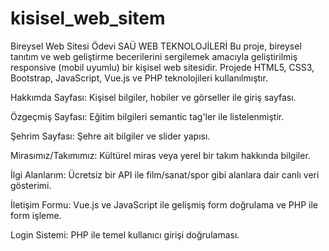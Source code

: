 # kisisel_web_sitem
Bireysel Web Sitesi Ödevi SAÜ WEB TEKNOLOJİLERİ
Bu proje, bireysel tanıtım ve web geliştirme becerilerini sergilemek amacıyla geliştirilmiş responsive (mobil uyumlu) bir kişisel web sitesidir. Projede HTML5, CSS3, Bootstrap, JavaScript, Vue.js ve PHP teknolojileri kullanılmıştır.

Hakkımda Sayfası: Kişisel bilgiler, hobiler ve görseller ile giriş sayfası.

Özgeçmiş Sayfası: Eğitim bilgileri semantic tag'ler ile listelenmiştir.

Şehrim Sayfası: Şehre ait bilgiler ve slider yapısı.

Mirasımız/Takımımız: Kültürel miras veya yerel bir takım hakkında bilgiler.

İlgi Alanlarım: Ücretsiz bir API ile film/sanat/spor gibi alanlara dair canlı veri gösterimi.

İletişim Formu: Vue.js ve JavaScript ile gelişmiş form doğrulama ve PHP ile form işleme.

Login Sistemi: PHP ile temel kullanıcı girişi doğrulaması.